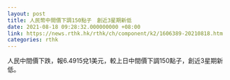 ```yaml
---
layout: post
title: 人民幣中間價下調150點子　創近3星期新低
date: 2021-08-18 09:28:32.000000000 +08:00
link: https://news.rthk.hk/rthk/ch/component/k2/1606389-20210818.htm
categories: rthk
---
```


人民中間價下跌，報6.4915兌1美元，較上日中間價下調150點子，創近3星期新低。
